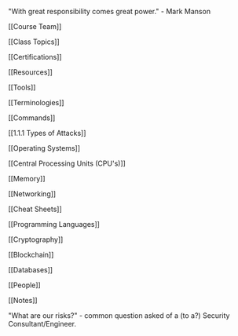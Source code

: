 "With great responsibility comes great power." - Mark Manson

[[Course Team]]

[[Class Topics]]

[[Certifications]]

[[Resources]]

[[Tools]]

[[Terminologies]]

[[Commands]]

[[1.1.1 Types of Attacks]]

[[Operating Systems]]

[[Central Processing Units (CPU's)]]

[[Memory]]

[[Networking]]

[[Cheat Sheets]]

[[Programming Languages]]

[[Cryptography]]

[[Blockchain]]

[[Databases]]

[[People]]



[[Notes]]


"What are our risks?" - common question asked of a (to a?) Security Consultant/Engineer.